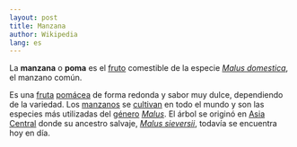 ```yaml
---
layout: post
title: Manzana
author: Wikipedia
lang: es
---
```


La **manzana** o **poma** es el [fruto](https://es.wikipedia.org/wiki/Fruto) comestible de la especie *[Malus domestica](https://es.wikipedia.org/wiki/Malus_domestica)*, el manzano común.

Es una [fruta](https://es.wikipedia.org/wiki/Fruta) [pomácea](https://es.wikipedia.org/wiki/Pomo_(fruto)) de forma redonda y sabor muy dulce, dependiendo de la variedad. Los [manzanos](https://es.wikipedia.org/wiki/Árbol_frutal) se [cultivan](https://es.wikipedia.org/wiki/Producto_agrícola) en todo el mundo y son las especies más utilizadas del [género](https://es.wikipedia.org/wiki/Género_(biología)) *[Malus](https://es.wikipedia.org/wiki/Malus)*. El árbol se originó en [Asia Central](https://es.wikipedia.org/wiki/Asia_Central) donde su ancestro salvaje, *[Malus sieversii](https://es.wikipedia.org/wiki/Malus_sieversii)*, todavía se encuentra hoy en día.
